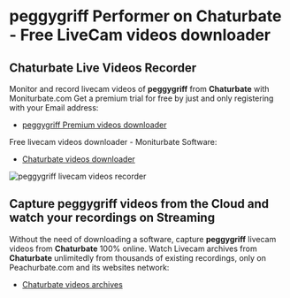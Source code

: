 # peggygriff Performer on Chaturbate - Free LiveCam videos downloader

## Chaturbate Live Videos Recorder

Monitor and record livecam videos of **peggygriff** from **Chaturbate** with Moniturbate.com
Get a premium trial for free by just and only registering with your Email address:
* [peggygriff Premium videos downloader](https://moniturbate.com/request-demo-licence-key.html)

Free livecam videos downloader - Moniturbate Software:
* [Chaturbate videos downloader](https://moniturbate.com/moniturbate-download-software.html)

![peggygriff livecam videos recorder](https://peachurnet.com/templates/moniturbate-software.png)


## Capture peggygriff videos from the Cloud and watch your recordings on Streaming

Without the need of downloading a software, capture **peggygriff** livecam videos from **Chaturbate** 100% online.
Watch Livecam archives from **Chaturbate** unlimitedly from thousands of existing recordings, only on Peachurbate.com and its websites network:
* [Chaturbate videos archives](https://peachurnet.com/)